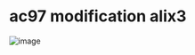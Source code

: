 # ac97 modification alix3
![image](https://user-images.githubusercontent.com/18163327/134429336-83f6bf3f-e1d9-48ec-adc2-7a128ab737e0.png)

